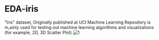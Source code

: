 # EDA-iris
"Iris" dataset, Originally published at UCI Machine Learning Repository is m,ainly used for testing out machine learning algorithms and visualizations (for example, 2D, 3D Scatter Plot)
![1](https://user-images.githubusercontent.com/74730607/125157047-4b4ae980-e186-11eb-82db-7abc04cb6e03.png)

